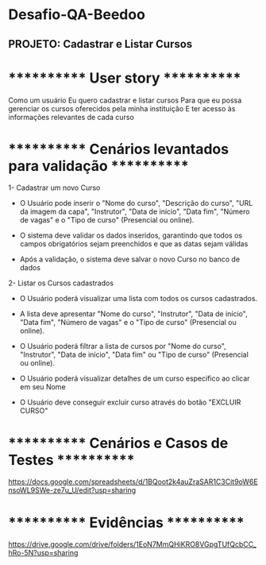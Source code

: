 # Desafio-QA-Beedoo

## PROJETO: Cadastrar e Listar Cursos

# ********** User story **********

Como um usuário
Eu quero cadastrar e listar cursos
Para que eu possa gerenciar os cursos oferecidos pela minha instituição
E ter acesso às informações relevantes de cada curso


# ********** Cenários levantados para validação **********

1- Cadastrar um novo Curso

- O Usuário pode inserir o "Nome do curso", "Descrição do curso", "URL da imagem da capa", "Instrutor", 
"Data de início", "Data fim", "Número de vagas" e o "Tipo de curso" (Presencial ou online).

- O sistema deve validar os dados inseridos, garantindo que todos os campos obrigatórios sejam 
preenchidos e que as datas sejam válidas

- Após a validação, o sistema deve salvar o novo Curso no banco de dados

2- Listar os Cursos cadastrados

- O Usuário poderá visualizar uma lista com todos os cursos cadastrados.

- A lista deve apresentar "Nome do curso", "Instrutor", "Data de início", "Data fim", "Número de vagas"
e o "Tipo de curso" (Presencial ou online).

- O Usuário poderá filtrar a lista de cursos por "Nome do curso", "Instrutor", "Data de início", "Data fim" ou
"Tipo de curso" (Presencial ou online).

- O Usuário poderá visualizar detalhes de um curso especifico ao clicar em seu Nome

- O Usuário deve conseguir excluir curso através do botão "EXCLUIR CURSO"

# ********** Cenários e Casos de Testes **********

https://docs.google.com/spreadsheets/d/1BQoot2k4auZraSAR1C3Cit9oW6EnsoWL9SWe-ze7u_U/edit?usp=sharing

# ********** Evidências **********

https://drive.google.com/drive/folders/1EoN7MmQHiKRO8VGpgTUfQcbCC_hRo-5N?usp=sharing







